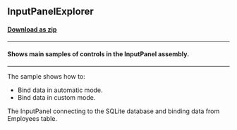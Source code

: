 ## InputPanelExplorer
#### [Download as zip](https://minhaskamal.github.io/DownGit/#/home?url=https://github.com/GrapeCity/ComponentOne-WinForms-Samples/tree/master/Core\InputPanel\CS\InputPanelExplorer)
____
#### Shows main samples of controls in the InputPanel assembly.
____
The sample shows how to:
* Bind data in automatic mode.
* Bind data in custom mode.

The InputPanel connecting to the SQLite database and binding data from Employees table.